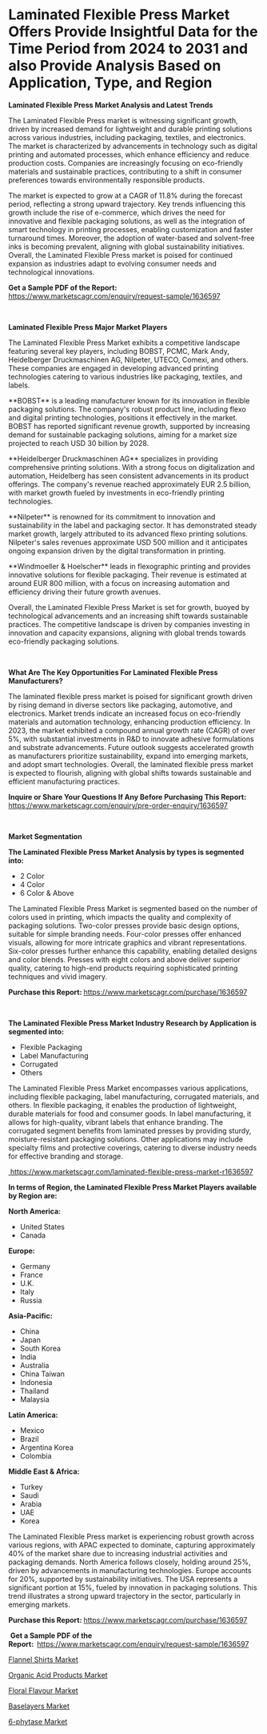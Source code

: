 <p><h1>Laminated Flexible Press Market Offers Provide Insightful Data for the Time Period from 2024 to 2031 and also Provide Analysis Based on Application, Type, and Region</h1></p><p><strong>Laminated Flexible Press Market Analysis and Latest Trends</strong></p>
<p><p>The Laminated Flexible Press market is witnessing significant growth, driven by increased demand for lightweight and durable printing solutions across various industries, including packaging, textiles, and electronics. The market is characterized by advancements in technology such as digital printing and automated processes, which enhance efficiency and reduce production costs. Companies are increasingly focusing on eco-friendly materials and sustainable practices, contributing to a shift in consumer preferences towards environmentally responsible products.</p><p>The market is expected to grow at a CAGR of 11.8% during the forecast period, reflecting a strong upward trajectory. Key trends influencing this growth include the rise of e-commerce, which drives the need for innovative and flexible packaging solutions, as well as the integration of smart technology in printing processes, enabling customization and faster turnaround times. Moreover, the adoption of water-based and solvent-free inks is becoming prevalent, aligning with global sustainability initiatives. Overall, the Laminated Flexible Press market is poised for continued expansion as industries adapt to evolving consumer needs and technological innovations.</p></p>
<p><strong>Get a Sample PDF of the Report:&nbsp;</strong> <a href="https://www.marketscagr.com/enquiry/request-sample/1636597">https://www.marketscagr.com/enquiry/request-sample/1636597</a></p>
<p>&nbsp;</p>
<p><strong>Laminated Flexible Press Major Market Players</strong></p>
<p><p>The Laminated Flexible Press Market exhibits a competitive landscape featuring several key players, including BOBST, PCMC, Mark Andy, Heidelberger Druckmaschinen AG, Nilpeter, UTECO, Comexi, and others. These companies are engaged in developing advanced printing technologies catering to various industries like packaging, textiles, and labels.</p><p>**BOBST** is a leading manufacturer known for its innovation in flexible packaging solutions. The company's robust product line, including flexo and digital printing technologies, positions it effectively in the market. BOBST has reported significant revenue growth, supported by increasing demand for sustainable packaging solutions, aiming for a market size projected to reach USD 30 billion by 2028.</p><p>**Heidelberger Druckmaschinen AG** specializes in providing comprehensive printing solutions. With a strong focus on digitalization and automation, Heidelberg has seen consistent advancements in its product offerings. The company's revenue reached approximately EUR 2.5 billion, with market growth fueled by investments in eco-friendly printing technologies.</p><p>**Nilpeter** is renowned for its commitment to innovation and sustainability in the label and packaging sector. It has demonstrated steady market growth, largely attributed to its advanced flexo printing solutions. Nilpeter's sales revenues approximate USD 500 million and it anticipates ongoing expansion driven by the digital transformation in printing.</p><p>**Windmoeller & Hoelscher** leads in flexographic printing and provides innovative solutions for flexible packaging. Their revenue is estimated at around EUR 800 million, with a focus on increasing automation and efficiency driving their future growth avenues.</p><p>Overall, the Laminated Flexible Press Market is set for growth, buoyed by technological advancements and an increasing shift towards sustainable practices. The competitive landscape is driven by companies investing in innovation and capacity expansions, aligning with global trends towards eco-friendly packaging solutions.</p></p>
<p>&nbsp;</p>
<p><strong>What Are The Key Opportunities For Laminated Flexible Press Manufacturers?</strong></p>
<p><p>The laminated flexible press market is poised for significant growth driven by rising demand in diverse sectors like packaging, automotive, and electronics. Market trends indicate an increased focus on eco-friendly materials and automation technology, enhancing production efficiency. In 2023, the market exhibited a compound annual growth rate (CAGR) of over 5%, with substantial investments in R&D to innovate adhesive formulations and substrate advancements. Future outlook suggests accelerated growth as manufacturers prioritize sustainability, expand into emerging markets, and adopt smart technologies. Overall, the laminated flexible press market is expected to flourish, aligning with global shifts towards sustainable and efficient manufacturing practices.</p></p>
<p><strong>Inquire or Share Your Questions If Any Before Purchasing This Report:</strong> <a href="https://www.marketscagr.com/enquiry/pre-order-enquiry/1636597">https://www.marketscagr.com/enquiry/pre-order-enquiry/1636597</a></p>
<p>&nbsp;</p>
<p><strong>Market Segmentation</strong></p>
<p><strong>The Laminated Flexible Press Market Analysis by types is segmented into:</strong></p>
<p><ul><li>2 Color</li><li>4 Color</li><li>6 Color & Above</li></ul></p>
<p><p>The Laminated Flexible Press Market is segmented based on the number of colors used in printing, which impacts the quality and complexity of packaging solutions. Two-color presses provide basic design options, suitable for simple branding needs. Four-color presses offer enhanced visuals, allowing for more intricate graphics and vibrant representations. Six-color presses further enhance this capability, enabling detailed designs and color blends. Presses with eight colors and above deliver superior quality, catering to high-end products requiring sophisticated printing techniques and vivid imagery.</p></p>
<p><strong>Purchase this Report:&nbsp;</strong><a href="https://www.marketscagr.com/purchase/1636597">https://www.marketscagr.com/purchase/1636597</a></p>
<p>&nbsp;</p>
<p><strong>The Laminated Flexible Press Market Industry Research by Application is segmented into:</strong></p>
<p><ul><li>Flexible Packaging</li><li>Label Manufacturing</li><li>Corrugated</li><li>Others</li></ul></p>
<p><p>The Laminated Flexible Press Market encompasses various applications, including flexible packaging, label manufacturing, corrugated materials, and others. In flexible packaging, it enables the production of lightweight, durable materials for food and consumer goods. In label manufacturing, it allows for high-quality, vibrant labels that enhance branding. The corrugated segment benefits from laminated presses by providing sturdy, moisture-resistant packaging solutions. Other applications may include specialty films and protective coverings, catering to diverse industry needs for effective branding and storage.</p></p>
<p><a href="https://www.marketscagr.com/laminated-flexible-press-market-r1636597">&nbsp;https://www.marketscagr.com/laminated-flexible-press-market-r1636597</a></p>
<p><strong>In terms of Region, the Laminated Flexible Press Market Players available by Region are:</strong></p>
<p>
    <p> <strong> North America: </strong>
        <ul>
            <li>United States</li>
            <li>Canada</li>
        </ul>
        </p> 
    <p> <strong> Europe: </strong>
        <ul>
            <li>Germany</li>
            <li>France</li>
            <li>U.K.</li>
            <li>Italy</li>
            <li>Russia</li>
        </ul>
        </p> 
    <p> <strong> Asia-Pacific: </strong>
        <ul>
            <li>China</li>
            <li>Japan</li>
            <li>South Korea</li>
            <li>India</li>
            <li>Australia</li>
            <li>China Taiwan</li>
            <li>Indonesia</li>
            <li>Thailand</li>
            <li>Malaysia</li>
        </ul>
        </p> 
    <p> <strong> Latin America: </strong>
        <ul>
            <li>Mexico</li>
            <li>Brazil</li>
            <li>Argentina Korea</li>
            <li>Colombia</li>
        </ul>
        </p> 
    <p> <strong> Middle East & Africa: </strong>
        <ul>
            <li>Turkey</li>
            <li>Saudi</li>
            <li>Arabia</li>
            <li>UAE</li>
            <li>Korea</li>
        </ul>
    </p>
    </p>
<p><p>The Laminated Flexible Press market is experiencing robust growth across various regions, with APAC expected to dominate, capturing approximately 40% of the market share due to increasing industrial activities and packaging demands. North America follows closely, holding around 25%, driven by advancements in manufacturing technologies. Europe accounts for 20%, supported by sustainability initiatives. The USA represents a significant portion at 15%, fueled by innovation in packaging solutions. This trend illustrates a strong upward trajectory in the sector, particularly in emerging markets.</p></p>
<p><strong>Purchase this Report: </strong><a href="https://www.marketscagr.com/purchase/1636597">https://www.marketscagr.com/purchase/1636597</a></p>
<p>&nbsp;<strong>Get a Sample PDF of the Report:&nbsp;&nbsp;</strong><a href="https://www.marketscagr.com/enquiry/request-sample/1636597">https://www.marketscagr.com/enquiry/request-sample/1636597</a></p>
<p><strong></strong></p>
<p><p><a href="https://issuu.com/reportprime-2/docs/flannel-shirts-market-size-2030.ppt_835b1e8bbe0d23">Flannel Shirts Market</a></p><p><a href="https://medium.com/@jasminnatsir/organic-acid-products-market-size-is-growing-at-cagr-of-5-and-this-report-covers-analysis-by-a58a5b1b5367">Organic Acid Products Market</a></p><p><a href="https://www.linkedin.com/pulse/floral-flavour-market-industry-landscape-growth-trajectories-cqjme?trackingId=LMiQepT6TmW84n6uQH89yA%3D%3D">Floral Flavour Market</a></p><p><a href="https://issuu.com/reportprime-2/docs/baselayers-market-size-2030.pptx_3822e4f5388a67">Baselayers Market</a></p><p><a href="https://medium.com/@jasminnatsir/insights-into-6-phytase-market-share-and-competitive-landscape-for-period-from-2024-to-2031-5dd52af3d04c">6-phytase Market</a></p></p>